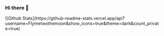 ### Hi there 👋

<!--
**Flymetwothemoon/Flymetwothemoon** is a ✨ _special_ ✨ repository because its `README.md` (this file) appears on your GitHub profile.

Here are some ideas to get you started:

- 🔭 I’m currently working on ...
- 🌱 I’m currently learning ...
- 👯 I’m looking to collaborate on ...
- 🤔 I’m looking for help with ...
- 💬 Ask me about ...
- 📫 How to reach me: ...
- 😄 Pronouns: ...
- ⚡ Fun fact: ...
-->![Github Stats](https://github-readme-stats.vercel.app/api?username=Flymetwothemoon&show_icons=true&theme=dark&count_private=true)

